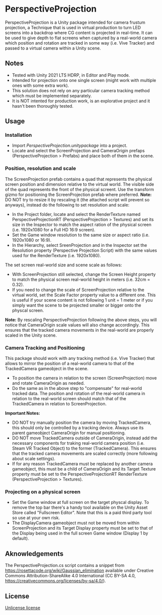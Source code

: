 # PerspectiveProjection
PerspectiveProjection is a Unity package intended for camera frustum projection, a Technique that is used in virtual production to turn LED screens into a backdrop where CG content is projected in real-time. It can be used to give depth to flat screens when captured by a real-world camera which position and rotation are tracked in some way (i.e. Vive Tracker) and passed to a virtual camera within a Unity scene.

## Notes
* Tested with Unity 2021 LTS HDRP, in Editor and Play mode.
* Intended for projection onto one single screen (might work with multiple ones with some extra work).
* This solution does not rely on any particular camera tracking method which must be implemented separately.
* It is NOT intented for production work, is an explorative project and it hasn't been thoroughly tested.

## Usage
### Installation
* Import *PerspectiveProjection.unitypackage* into a project.
* Locate and select the ScreenProjection and CameraOrigin prefaps (PerspectiveProjection > Prefabs) and place both of them in the scene.

### Position, resolution and scale
The ScreenProjection prefab contains a quad that represents the physical screen position and dimension relative to the virtual world. The visible side of the quad represents the front of the physical screent. Use the transform gizmo for positioning the ScreenProjection prefab where preferred. 
**Note:** DO NOT try to resize it by rescaling it (the attached script will prevent so anyways), instead do the following to set resolution and scale:

* In the Project folder, locate and select the RenderTexture named PerspectiveProjectionRT (PerspectiveProjection > Textures) and set its size in the Inspector to match the aspect ration of the physical screen (i.e. 1920x1080 for a Full HD 16:9 screen).
* Set the Game window resolution to the same size or aspect ratio (i.e. 1920x1080 or 16:9).
* In the Hierarchy, select SreenProjection and in the Inspector set the Resolution property (Perspective Projection Script) with the same values used for the RenderTexture (i.e. 1920x1080).

The set screen real-world size and scene scale as follows:

* With ScreenProjection still selected, change the Screen Height property to match the physical screen real-world height in meters (i.e. 32cm = 0.32).
* If you need to change the scale of ScreenProjection relative to the virtual world, set the Scale Factor property value to a different one. This is useful if your scene content is not following 1 unit = 1 meter or if you simply want the scene to be projected smaller or bigger onto the physcal screen.

**Note:** By rescaling PerspectiveProjection following the above steps, you will notice that CameraOrigin scale values will also change accordingly. This ensures that the tracked camera movements in the real-world are properly scaled in the Unity scene.

### Camera Tracking and Positioning
This package should work with any tracking method (i.e. Vive Tracker) that allows to mirror the position of a real-world camera to that of the TrackedCamera gameobject in the scene.

* To position the camera in relation to the screen (ScreenProjection) move and rotate CameraOrigin as needed. 
* Do the same as in the above step to "compensate" for real-world tracked data. The position and rotation of the real-world camera in relation to the real-world screen should match that of the TrackedCamera in relation to ScreenProjection.

**Important Notes:**
* DO NOT try manually position the camera by moving TrackedCamera, this should only be controlled by a tracking device. Always use its parent gameobject CameraOrigin for manual positioning.
* DO NOT move TrackedCamera outside of CameraOrigin, instead add the necessary components for traking real-world camera position (i.e. Steam VR Tracked Object) to the former (TrackedCamera). This ensures that the tracked camera movements are scaled correctly (more following about scale settings).
* If for any reason TrackedCamera must be replaced by another camera gameobject, this must be a child of CameraOrigin and its Target Texture property must be set to the PerspectiveProjectionRT RenderTexture (PerspectiveProjection > Textures).

### Projecting on a physical screen

* Set the Game window at full screen on the target physcal display. To remove the top bar there's a handy tool available on the Unity Asset Store called "Fullscreen Editor". Note that this is a paid third party tool so use at your own risk.
* The DisplayCamera gameobject must not be moved from within ScreenProjection and its Target Display property must be set to that of the Display being used in the full screen Game window (Display 1 by default).

## Aknowledgements
The PerspectiveProjection.cs script contains a snippet from https://rosettacode.org/wiki/Gaussian_elimination available under Creative Commons Attribution-ShareAlike 4.0 International (CC BY-SA 4.0, https://creativecommons.org/licenses/by-sa/4.0/).

## License
[Unlicense license](https://unlicense.org/)
